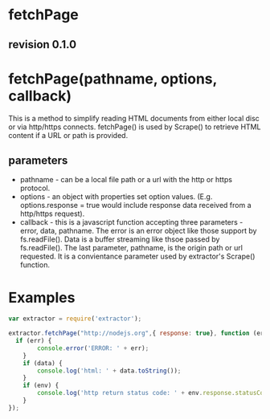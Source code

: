 fetchPage
=========
revision 0.1.0
--------------

# fetchPage(pathname, options, callback)

This is a method to simplify reading HTML documents from either local disc or via http/https connects. fetchPage() is used by Scrape() to retrieve HTML content if a URL or path is provided.


## parameters

* pathname - can be a local file path or a url with the http or https protocol.
* options - an object with properties set option values. (E.g. options.response = true would include response data received from a http/https request).
* callback - this is a javascript function accepting three parameters - error, data, pathname. The error is an error object like those support by fs.readFile(). Data is a buffer streaming like thsoe passed by fs.readFile(). The last parameter, pathname, is the origin path or url requested. It is a convientance parameter used by extractor's Scrape() function.

# Examples

```javascript
var extractor = require('extractor');

extractor.fetchPage("http://nodejs.org",{ response: true}, function (err, data, env) {
  if (err) {
		console.error('ERROR: ' + err);
	}
	if (data) {
		console.log('html: ' + data.toString());
	}
	if (env) {
		console.log('http return status code: ' + env.response.statusCode);
	}
});
```


